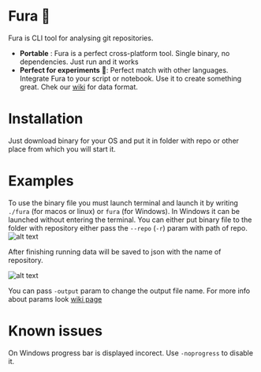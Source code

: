 # Fura 🚛
Fura is CLI tool for analysing git repositories.

 - **Portable** : Fura is a perfect cross-platform tool. Single binary, no dependencies.  Just run and it works
 - **Perfect for experiments** 🔬: Perfect match with other languages. Integrate Fura to your script or notebook. Use it to create something great. Chek our [wiki](https://github.com/cali4888/fura/wiki/Data-format) for data format.

# Installation
Just download binary for your OS and put it in folder with repo or other place from which you will start it.

# Examples
To use the binary file you must launch terminal and launch it by writing `./fura` (for macos or linux) or `fura` (for Windows). In Windows it can be launched without entering the terminal. You can either put binary file to the folder with repository either pass the `--repo` (`-r`) param with path of repo. 
![alt text](https://github.com/cali4888/fura/blob/master/images/scan_start.png)

After finishing running data will be saved to json with the name of repository. 

![alt text](https://github.com/cali4888/fura/blob/master/images/json_saved.png)

You can pass `-output` param to change the output file name. 
For more info about params look [wiki page](https://github.com/cali4888/fura/wiki/Params-list)

# Known issues 
On Windows progress bar is displayed incorect. Use `-noprogress` to disable it. 
